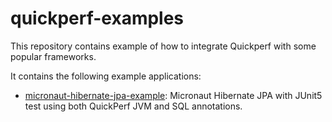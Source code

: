 # quickperf-examples

This repository contains example of how to integrate Quickperf with some popular frameworks.

It contains the following example applications:

- [micronaut-hibernate-jpa-example](micronaut-junit5-example): Micronaut Hibernate JPA with JUnit5 test using both QuickPerf JVM and SQL annotations. 

